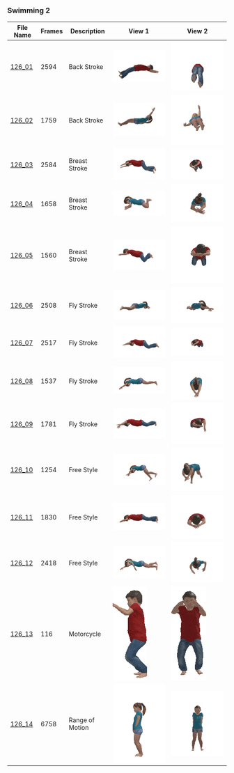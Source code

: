 ### Swimming 2
|File Name|Frames|Description|View 1|View 2|
|-|-|-|-|-|
|[126_01](https://github.com/Shriinivas/cmubvh/raw/main/Sequence-113-128/126/Data/126_01.zip)|2594|Back Stroke|<img src="https://github.com/Shriinivas/cmubvhgifs/blob/main/Sequence-113-128/126/126_01_0.gif"/>|<img src="https://github.com/Shriinivas/cmubvhgifs/blob/main/Sequence-113-128/126/126_01_1.gif"/>|
|[126_02](https://github.com/Shriinivas/cmubvh/raw/main/Sequence-113-128/126/Data/126_02.zip)|1759|Back Stroke|<img src="https://github.com/Shriinivas/cmubvhgifs/blob/main/Sequence-113-128/126/126_02_0.gif"/>|<img src="https://github.com/Shriinivas/cmubvhgifs/blob/main/Sequence-113-128/126/126_02_1.gif"/>|
|[126_03](https://github.com/Shriinivas/cmubvh/raw/main/Sequence-113-128/126/Data/126_03.zip)|2584|Breast Stroke|<img src="https://github.com/Shriinivas/cmubvhgifs/blob/main/Sequence-113-128/126/126_03_0.gif"/>|<img src="https://github.com/Shriinivas/cmubvhgifs/blob/main/Sequence-113-128/126/126_03_1.gif"/>|
|[126_04](https://github.com/Shriinivas/cmubvh/raw/main/Sequence-113-128/126/Data/126_04.zip)|1658|Breast Stroke|<img src="https://github.com/Shriinivas/cmubvhgifs/blob/main/Sequence-113-128/126/126_04_0.gif"/>|<img src="https://github.com/Shriinivas/cmubvhgifs/blob/main/Sequence-113-128/126/126_04_1.gif"/>|
|[126_05](https://github.com/Shriinivas/cmubvh/raw/main/Sequence-113-128/126/Data/126_05.zip)|1560|Breast Stroke|<img src="https://github.com/Shriinivas/cmubvhgifs/blob/main/Sequence-113-128/126/126_05_0.gif"/>|<img src="https://github.com/Shriinivas/cmubvhgifs/blob/main/Sequence-113-128/126/126_05_1.gif"/>|
|[126_06](https://github.com/Shriinivas/cmubvh/raw/main/Sequence-113-128/126/Data/126_06.zip)|2508|Fly Stroke|<img src="https://github.com/Shriinivas/cmubvhgifs/blob/main/Sequence-113-128/126/126_06_0.gif"/>|<img src="https://github.com/Shriinivas/cmubvhgifs/blob/main/Sequence-113-128/126/126_06_1.gif"/>|
|[126_07](https://github.com/Shriinivas/cmubvh/raw/main/Sequence-113-128/126/Data/126_07.zip)|2517|Fly Stroke|<img src="https://github.com/Shriinivas/cmubvhgifs/blob/main/Sequence-113-128/126/126_07_0.gif"/>|<img src="https://github.com/Shriinivas/cmubvhgifs/blob/main/Sequence-113-128/126/126_07_1.gif"/>|
|[126_08](https://github.com/Shriinivas/cmubvh/raw/main/Sequence-113-128/126/Data/126_08.zip)|1537|Fly Stroke|<img src="https://github.com/Shriinivas/cmubvhgifs/blob/main/Sequence-113-128/126/126_08_0.gif"/>|<img src="https://github.com/Shriinivas/cmubvhgifs/blob/main/Sequence-113-128/126/126_08_1.gif"/>|
|[126_09](https://github.com/Shriinivas/cmubvh/raw/main/Sequence-113-128/126/Data/126_09.zip)|1781|Fly Stroke|<img src="https://github.com/Shriinivas/cmubvhgifs/blob/main/Sequence-113-128/126/126_09_0.gif"/>|<img src="https://github.com/Shriinivas/cmubvhgifs/blob/main/Sequence-113-128/126/126_09_1.gif"/>|
|[126_10](https://github.com/Shriinivas/cmubvh/raw/main/Sequence-113-128/126/Data/126_10.zip)|1254|Free Style|<img src="https://github.com/Shriinivas/cmubvhgifs/blob/main/Sequence-113-128/126/126_10_0.gif"/>|<img src="https://github.com/Shriinivas/cmubvhgifs/blob/main/Sequence-113-128/126/126_10_1.gif"/>|
|[126_11](https://github.com/Shriinivas/cmubvh/raw/main/Sequence-113-128/126/Data/126_11.zip)|1830|Free Style|<img src="https://github.com/Shriinivas/cmubvhgifs/blob/main/Sequence-113-128/126/126_11_0.gif"/>|<img src="https://github.com/Shriinivas/cmubvhgifs/blob/main/Sequence-113-128/126/126_11_1.gif"/>|
|[126_12](https://github.com/Shriinivas/cmubvh/raw/main/Sequence-113-128/126/Data/126_12.zip)|2418|Free Style|<img src="https://github.com/Shriinivas/cmubvhgifs/blob/main/Sequence-113-128/126/126_12_0.gif"/>|<img src="https://github.com/Shriinivas/cmubvhgifs/blob/main/Sequence-113-128/126/126_12_1.gif"/>|
|[126_13](https://github.com/Shriinivas/cmubvh/raw/main/Sequence-113-128/126/Data/126_13.zip)|116|Motorcycle|<img src="https://github.com/Shriinivas/cmubvhgifs/blob/main/Sequence-113-128/126/126_13_0.gif"/>|<img src="https://github.com/Shriinivas/cmubvhgifs/blob/main/Sequence-113-128/126/126_13_1.gif"/>|
|[126_14](https://github.com/Shriinivas/cmubvh/raw/main/Sequence-113-128/126/Data/126_14.zip)|6758|Range of Motion|<img src="https://github.com/Shriinivas/cmubvhgifs/blob/main/Sequence-113-128/126/126_14_0.gif"/>|<img src="https://github.com/Shriinivas/cmubvhgifs/blob/main/Sequence-113-128/126/126_14_1.gif"/>|
